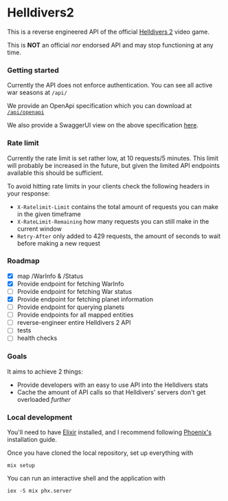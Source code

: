 # Helldivers2

This is a reverse engineered API of the official [Helldivers 2](https://store.steampowered.com/agecheck/app/553850/) video game.

This is **NOT** an official *nor* endorsed API and may stop functioning at any time.

### Getting started
Currently the API does not enforce authentication.
You can see all active war seasons at `/api/`

We provide an OpenApi specification which you can download at [`/api/openapi`](https://helldivers-2.fly.dev/api/openapi)

We also provide a SwaggerUI view on the above specification [here](https://helldivers-2.fly.dev/api/swaggerui).

### Rate limit
Currently the rate limit is set rather low, at 10 requests/5 minutes.
This limit will probably be increased in the future, but given the limited API endpoints available this should be sufficient.

To avoid hitting rate limits in your clients check the following headers in your response:
- `X-Ratelimit-Limit` contains the total amount of requests you can make in the given timeframe
- `X-RateLimit-Remaining` how many requests you can still make in the current window
- `Retry-After` only added to 429 requests, the amount of seconds to wait before making a new request

### Roadmap
- [X] map /WarInfo & /Status
- [X] Provide endpoint for fetching WarInfo
- [ ] Provide endpoint for fetching War status
- [X] Provide endpoint for fetching planet information
- [ ] Provide endpoint for querying planets
- [ ] Provide endpoints for all mapped entities
- [ ] reverse-engineer entire Helldivers 2 API
- [ ] tests
- [ ] health checks

### Goals
It aims to achieve 2 things:
- Provide developers with an easy to use API into the Helldivers stats
- Cache the amount of API calls so that Helldivers' servers don't get overloaded *further*

### Local development
You'll need to have [Elixir](https://elixir-lang.org/install.html) installed, and I recommend following [Phoenix's](https://hexdocs.pm/phoenix/installation.html) installation guide.

Once you have cloned the local repository, set up everything with
```shell
mix setup
```

You can run an interactive shell and the application with
```shell
iex -S mix phx.server
```
